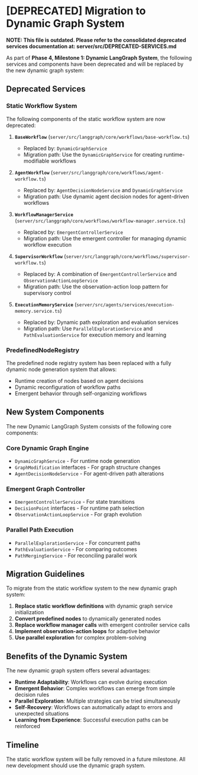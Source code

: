 # [DEPRECATED] Migration to Dynamic Graph System

**NOTE: This file is outdated. Please refer to the consolidated deprecated services documentation at: server/src/DEPRECATED-SERVICES.md**

As part of **Phase 4, Milestone 1: Dynamic LangGraph System**, the following services and components have been deprecated and will be replaced by the new dynamic graph system:

## Deprecated Services

### Static Workflow System

The following components of the static workflow system are now deprecated:

1. **`BaseWorkflow`** (`server/src/langgraph/core/workflows/base-workflow.ts`)
   - Replaced by: `DynamicGraphService`
   - Migration path: Use the `DynamicGraphService` for creating runtime-modifiable workflows

2. **`AgentWorkflow`** (`server/src/langgraph/core/workflows/agent-workflow.ts`) 
   - Replaced by: `AgentDecisionNodeService` and `DynamicGraphService`
   - Migration path: Use dynamic agent decision nodes for agent-driven workflows

3. **`WorkflowManagerService`** (`server/src/langgraph/core/workflows/workflow-manager.service.ts`)
   - Replaced by: `EmergentControllerService`
   - Migration path: Use the emergent controller for managing dynamic workflow execution

4. **`SupervisorWorkflow`** (`server/src/langgraph/core/workflows/supervisor-workflow.ts`)
   - Replaced by: A combination of `EmergentControllerService` and `ObservationActionLoopService`
   - Migration path: Use the observation-action loop pattern for supervisory control

5. **`ExecutionMemoryService`** (`server/src/agents/services/execution-memory.service.ts`)
   - Replaced by: Dynamic path exploration and evaluation services
   - Migration path: Use `ParallelExplorationService` and `PathEvaluationService` for execution memory and learning

### PredefinedNodeRegistry

The predefined node registry system has been replaced with a fully dynamic node generation system that allows:
- Runtime creation of nodes based on agent decisions
- Dynamic reconfiguration of workflow paths
- Emergent behavior through self-organizing workflows

## New System Components

The new Dynamic LangGraph System consists of the following core components:

### Core Dynamic Graph Engine
- `DynamicGraphService` - For runtime node generation
- `GraphModification` interfaces - For graph structure changes
- `AgentDecisionNodeService` - For agent-driven path alterations

### Emergent Graph Controller
- `EmergentControllerService` - For state transitions
- `DecisionPoint` interfaces - For runtime path selection
- `ObservationActionLoopService` - For graph evolution

### Parallel Path Execution
- `ParallelExplorationService` - For concurrent paths
- `PathEvaluationService` - For comparing outcomes
- `PathMergingService` - For reconciling parallel work

## Migration Guidelines

To migrate from the static workflow system to the new dynamic graph system:

1. **Replace static workflow definitions** with dynamic graph service initialization
2. **Convert predefined nodes** to dynamically generated nodes
3. **Replace workflow manager calls** with emergent controller service calls
4. **Implement observation-action loops** for adaptive behavior
5. **Use parallel exploration** for complex problem-solving

## Benefits of the Dynamic System

The new dynamic graph system offers several advantages:

- **Runtime Adaptability**: Workflows can evolve during execution
- **Emergent Behavior**: Complex workflows can emerge from simple decision rules
- **Parallel Exploration**: Multiple strategies can be tried simultaneously
- **Self-Recovery**: Workflows can automatically adapt to errors and unexpected situations
- **Learning from Experience**: Successful execution paths can be reinforced

## Timeline

The static workflow system will be fully removed in a future milestone. All new development should use the dynamic graph system. 